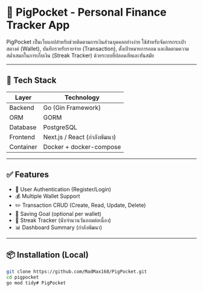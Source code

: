 ﻿# 🐷 PigPocket - Personal Finance Tracker App

PigPocket เป็นเว็บแอปสำหรับช่วยติดตามการเงินส่วนบุคคลอย่างง่าย ใช้สำหรับจัดการกระเป๋าสตางค์ (Wallet), บันทึกรายรับรายจ่าย (Transaction), ตั้งเป้าหมายการออม และติดตามความสม่ำเสมอในการเก็บเงิน (Streak Tracker) ด้วยระบบที่ปลอดภัยและทันสมัย

---

## 🔧 Tech Stack

| Layer       | Technology                |
|-------------|---------------------------|
| Backend     | Go (Gin Framework)        |
| ORM         | GORM                      |
| Database    | PostgreSQL                |
| Frontend    | Next.js / React (กำลังพัฒนา) |
| Container   | Docker + docker-compose   |

---

## ✅ Features

- 🔐 User Authentication (Register/Login)
- 💰 Multiple Wallet Support
- ✏️ Transaction CRUD (Create, Read, Update, Delete)
- 🎯 Saving Goal (optional per wallet)
- 🔁 Streak Tracker (นับจำนวนวันออมต่อเนื่อง)
- 📊 Dashboard Summary (กำลังพัฒนา)

---

## 📦 Installation (Local)

```bash
git clone https://github.com/MadMax168/PigPocket.git
cd pigpocket
go mod tidy# PigPocket
